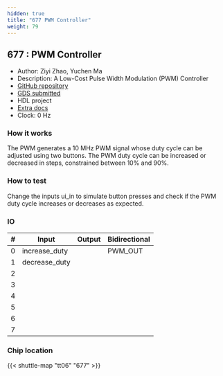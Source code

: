 ```yaml
---
hidden: true
title: "677 PWM Controller"
weight: 79
---
```


## 677 : PWM Controller

* Author: Ziyi Zhao, Yuchen Ma
* Description:  A Low-Cost Pulse Width Modulation (PWM) Controller
* [GitHub repository](https://github.com/Yuchen1203/tt06-PWM-Controller)
* [GDS submitted](https://github.com/Yuchen1203/tt06-PWM-Controller/actions/runs/8754756153)
* HDL project
* [Extra docs](None)
* Clock: 0 Hz

<!---

This file is used to generate your project datasheet. Please fill in the information below and delete any unused
sections.

You can also include images in this folder and reference them in the markdown. Each image must be less than
512 kb in size, and the combined size of all images must be less than 1 MB.
-->


### How it works

The PWM generates a 10 MHz PWM signal whose duty cycle can be adjusted using two buttons.
The PWM duty cycle can be increased or decreased in steps, constrained between 10% and 90%.

### How to test

Change the inputs ui_in to simulate button presses and check if the PWM duty cycle increases or decreases as expected.


### IO

| # | Input          | Output         | Bidirectional   |
| - | -------------- | -------------- | --------------- |
| 0 | increase_duty |  | PWM_OUT |
| 1 | decrease_duty |  |  |
| 2 |  |  |  |
| 3 |  |  |  |
| 4 |  |  |  |
| 5 |  |  |  |
| 6 |  |  |  |
| 7 |  |  |  |

### Chip location

{{< shuttle-map "tt06" "677" >}}
